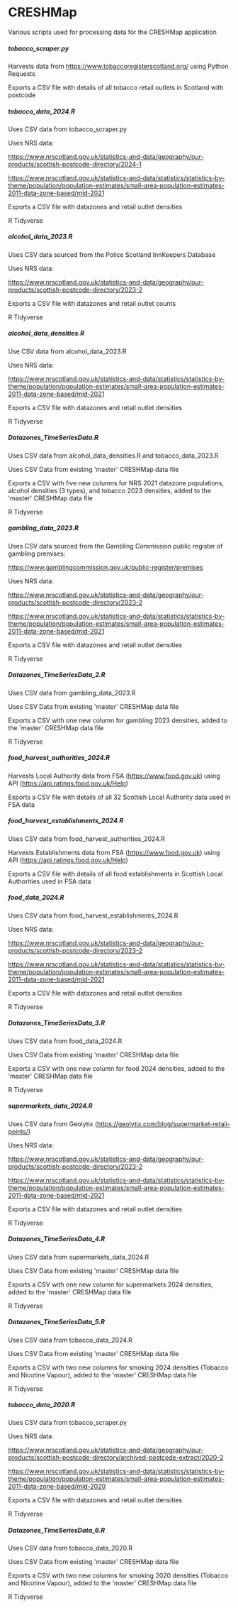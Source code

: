 # CRESHMap

Various scripts used for processing data for the CRESHMap application

##### tobacco_scraper.py

Harvests data from https://www.tobaccoregisterscotland.org/ using Python Requests

Exports a CSV file with details of all tobacco retail outlets in Scotland with postcode

##### tobacco_data_2024.R

Uses CSV data from tobacco_scraper.py

Uses NRS data:

https://www.nrscotland.gov.uk/statistics-and-data/geography/our-products/scottish-postcode-directory/2024-1

https://www.nrscotland.gov.uk/statistics-and-data/statistics/statistics-by-theme/population/population-estimates/small-area-population-estimates-2011-data-zone-based/mid-2021

Exports a CSV file with datazones and retail outlet densities

R Tidyverse

##### alcohol_data_2023.R

Uses CSV data sourced from the Police Scotland InnKeepers Database

Uses NRS data:

https://www.nrscotland.gov.uk/statistics-and-data/geography/our-products/scottish-postcode-directory/2023-2

Exports a CSV file with datazones and retail outlet counts

R Tidyverse

##### alcohol_data_densities.R

Use CSV data from alcohol_data_2023.R

Uses NRS data:

https://www.nrscotland.gov.uk/statistics-and-data/statistics/statistics-by-theme/population/population-estimates/small-area-population-estimates-2011-data-zone-based/mid-2021

Exports a CSV file with datazones and retail outlet densities

R Tidyverse

##### Datazones_TimeSeriesData.R

Uses CSV data from alcohol_data_densities.R and tobacco_data_2023.R

Uses CSV Data from existing 'master' CRESHMap data file

Exports a CSV with five new columns for NRS 2021 datazone populations, alcohol densities (3 types), and tobacco 2023 densities, added to the 'master' CRESHMap data file

R Tidyverse

##### gambling_data_2023.R

Uses CSV data sourced from the Gambling Commission public register of gambling premises:

https://www.gamblingcommission.gov.uk/public-register/premises

Uses NRS data:

https://www.nrscotland.gov.uk/statistics-and-data/geography/our-products/scottish-postcode-directory/2023-2

https://www.nrscotland.gov.uk/statistics-and-data/statistics/statistics-by-theme/population/population-estimates/small-area-population-estimates-2011-data-zone-based/mid-2021

Exports a CSV file with datazones and retail outlet densities

R Tidyverse

##### Datazones_TimeSeriesData_2.R

Uses CSV data from gambling_data_2023.R

Uses CSV Data from existing 'master' CRESHMap data file

Exports a CSV with one new column for gambling 2023 densities, added to the 'master' CRESHMap data file

R Tidyverse

##### food_harvest_authorities_2024.R

Harvests Local Authority data from FSA (https://www.food.gov.uk) using API (https://api.ratings.food.gov.uk/Help)

Exports a CSV file with details of all 32 Scottish Local Authority data used in FSA data

##### food_harvest_establishments_2024.R

Uses CSV data from food_harvest_authorities_2024.R

Harvests Establishments data from FSA (https://www.food.gov.uk) using API (https://api.ratings.food.gov.uk/Help)

Exports a CSV file with details of all food establishments in Scottish Local Authorities used in FSA data

##### food_data_2024.R

Uses CSV data from food_harvest_establishments_2024.R

Uses NRS data:

https://www.nrscotland.gov.uk/statistics-and-data/geography/our-products/scottish-postcode-directory/2023-2

https://www.nrscotland.gov.uk/statistics-and-data/statistics/statistics-by-theme/population/population-estimates/small-area-population-estimates-2011-data-zone-based/mid-2021

Exports a CSV file with datazones and retail outlet densities

R Tidyverse

##### Datazones_TimeSeriesData_3.R

Uses CSV data from food_data_2024.R

Uses CSV Data from existing 'master' CRESHMap data file

Exports a CSV with one new column for food 2024 densities, added to the 'master' CRESHMap data file

R Tidyverse

##### supermarkets_data_2024.R

Uses CSV data from Geolytix (https://geolytix.com/blog/supermarket-retail-points/)

Uses NRS data:

https://www.nrscotland.gov.uk/statistics-and-data/geography/our-products/scottish-postcode-directory/2023-2

https://www.nrscotland.gov.uk/statistics-and-data/statistics/statistics-by-theme/population/population-estimates/small-area-population-estimates-2011-data-zone-based/mid-2021

Exports a CSV file with datazones and retail outlet densities

R Tidyverse

##### Datazones_TimeSeriesData_4.R

Uses CSV data from supermarkets_data_2024.R

Uses CSV Data from existing 'master' CRESHMap data file

Exports a CSV with one new column for supermarkets 2024 densities, added to the 'master' CRESHMap data file

R Tidyverse

##### Datazones_TimeSeriesData_5.R

Uses CSV data from tobacco_data_2024.R

Uses CSV Data from existing 'master' CRESHMap data file

Exports a CSV with two new columns for smoking 2024 densities (Tobacco and Nicotine Vapour), added to the 'master' CRESHMap data file

R Tidyverse

##### tobacco_data_2020.R

Uses CSV data from tobacco_scraper.py

Uses NRS data:

https://www.nrscotland.gov.uk/statistics-and-data/geography/our-products/scottish-postcode-directory/archived-postcode-extract/2020-2

https://www.nrscotland.gov.uk/statistics-and-data/statistics/statistics-by-theme/population/population-estimates/small-area-population-estimates-2011-data-zone-based/mid-2020

Exports a CSV file with datazones and retail outlet densities

R Tidyverse

##### Datazones_TimeSeriesData_6.R

Uses CSV data from tobacco_data_2020.R

Uses CSV Data from existing 'master' CRESHMap data file

Exports a CSV with two new columns for smoking 2020 densities (Tobacco and Nicotine Vapour), added to the 'master' CRESHMap data file

R Tidyverse